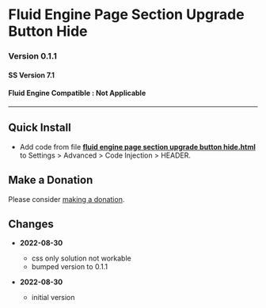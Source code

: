 # Fluid Engine Page Section Upgrade Button Hide

### Version 0.1.1

#### SS Version 7.1

#### Fluid Engine Compatible : Not Applicable

---

## Quick Install

* Add code from file **[fluid engine page section upgrade button hide.html][1]**
  to Settings > Advanced > Code Injection > HEADER.

## Make a Donation

Please consider [making a donation][2].

## Changes

* **2022-08-30**

  * css only solution not workable
  * bumped version to 0.1.1
  
* **2022-08-30**

  * initial version

[1]: fluid%20engine%20page%20section%20upgrade%20button%20hide.html#L1
[2]: https://github.com/tomsWebConsulting/twcsl#make-a-donation
